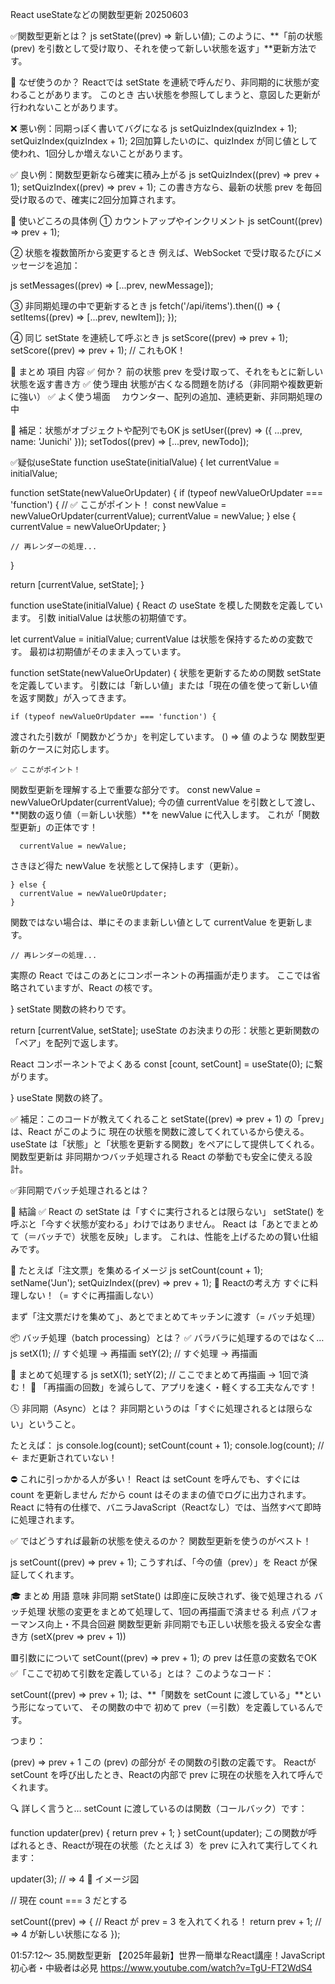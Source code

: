React useStateなどの関数型更新 20250603

✅関数型更新とは？
js
setState((prev) => 新しい値);
このように、**「前の状態 (prev) を引数として受け取り、それを使って新しい状態を返す」**更新方法です。

🧠 なぜ使うのか？
Reactでは setState を連続で呼んだり、非同期的に状態が変わることがあります。
このとき 古い状態を参照してしまうと、意図した更新が行われないことがあります。

❌ 悪い例：同期っぽく書いてバグになる
js
setQuizIndex(quizIndex + 1);
setQuizIndex(quizIndex + 1);
2回加算したいのに、quizIndex が同じ値として使われ、1回分しか増えないことがあります。

✅ 良い例：関数型更新なら確実に積み上がる
js
setQuizIndex((prev) => prev + 1);
setQuizIndex((prev) => prev + 1);
この書き方なら、最新の状態 prev を毎回受け取るので、確実に2回分加算されます。

🧪 使いどころの具体例
① カウントアップやインクリメント
js
setCount((prev) => prev + 1);

② 状態を複数箇所から変更するとき
例えば、WebSocket で受け取るたびにメッセージを追加：

js
setMessages((prev) => [...prev, newMessage]);

③ 非同期処理の中で更新するとき
js
fetch('/api/items').then(() => {
  setItems((prev) => [...prev, newItem]);
});

④ 同じ setState を連続して呼ぶとき
js
setScore((prev) => prev + 1);
setScore((prev) => prev + 1); // これもOK！

🧩 まとめ
項目	                    内容
✅ 何か？	        前の状態 prev を受け取って、それをもとに新しい状態を返す書き方
✅ 使う理由	        状態が古くなる問題を防げる（非同期や複数更新に強い）
✅ よく使う場面	   　カウンター、配列の追加、連続更新、非同期処理の中

💬 補足：状態がオブジェクトや配列でもOK
js
setUser((prev) => ({ ...prev, name: 'Junichi' }));
setTodos((prev) => [...prev, newTodo]);



✅疑似useState
function useState(initialValue) {
  let currentValue = initialValue;

  function setState(newValueOrUpdater) {
    if (typeof newValueOrUpdater === 'function') {
      // ✅ ここがポイント！
      const newValue = newValueOrUpdater(currentValue);
      currentValue = newValue;
    } else {
      currentValue = newValueOrUpdater;
    }

    // 再レンダーの処理...
  }

  return [currentValue, setState];
}

function useState(initialValue) {
React の useState を模した関数を定義しています。
引数 initialValue は状態の初期値です。

  let currentValue = initialValue;
currentValue は状態を保持するための変数です。
最初は初期値がそのまま入っています。

  function setState(newValueOrUpdater) {
状態を更新するための関数 setState を定義しています。
引数には「新しい値」または「現在の値を使って新しい値を返す関数」が入ってきます。

    if (typeof newValueOrUpdater === 'function') {
渡された引数が「関数かどうか」を判定しています。
() => 値 のような 関数型更新のケースに対応します。

    ✅ ここがポイント！
関数型更新を理解する上で重要な部分です。
      const newValue = newValueOrUpdater(currentValue);
今の値 currentValue を引数として渡し、**関数の返り値（＝新しい状態）**を newValue に代入します。
これが「関数型更新」の正体です！

      currentValue = newValue;
さきほど得た newValue を状態として保持します（更新）。

    } else {
      currentValue = newValueOrUpdater;
    }
関数ではない場合は、単にそのまま新しい値として currentValue を更新します。

    // 再レンダーの処理...
実際の React ではこのあとにコンポーネントの再描画が走ります。
ここでは省略されていますが、React の核です。

  }
setState 関数の終わりです。

  return [currentValue, setState];
useState のお決まりの形：状態と更新関数の「ペア」を配列で返します。

React コンポーネントでよくある const [count, setCount] = useState(0); に繋がります。

}
useState 関数の終了。

✅ 補足：このコードが教えてくれること
setState((prev) => prev + 1) の「prev」は、React がこのように 現在の状態を関数に渡してくれているから使える。
useState は「状態」と「状態を更新する関数」をペアにして提供してくれる。
関数型更新は 非同期かつバッチ処理される React の挙動でも安全に使える設計。


✅非同期でバッチ処理されるとは？

🔧 結論
✅ React の setState は「すぐに実行されるとは限らない」
setState() を呼ぶと「今すぐ状態が変わる」わけではありません。
React は「あとでまとめて（＝バッチで）状態を反映」します。
これは、性能を上げるための賢い仕組みです。

🥪 たとえば「注文票」を集めるイメージ
js
setCount(count + 1);
setName('Jun');
setQuizIndex((prev) => prev + 1);
🧠 Reactの考え方
すぐに料理しない！（= すぐに再描画しない）

まず「注文票だけを集めて」、あとでまとめてキッチンに渡す（= バッチ処理）

📦 バッチ処理（batch processing）とは？
✅ バラバラに処理するのではなく…
js
setX(1); // すぐ処理 → 再描画
setY(2); // すぐ処理 → 再描画

🚀 まとめて処理する
js
setX(1);
setY(2);
// ここでまとめて再描画 → 1回で済む！
🧠 「再描画の回数」を減らして、アプリを速く・軽くする工夫なんです！

🕓 非同期（Async）とは？
非同期というのは「すぐに処理されるとは限らない」ということ。

たとえば：
js
console.log(count);
setCount(count + 1);
console.log(count); // ← まだ更新されていない！

⛔ これに引っかかる人が多い！
React は setCount を呼んでも、すぐには count を更新しません
だから count はそのままの値でログに出力されます。 
React に特有の仕様で、バニラJavaScript（Reactなし）では、当然すべて即時に処理されます。

✅ ではどうすれば最新の状態を使えるのか？
関数型更新を使うのがベスト！

js
setCount((prev) => prev + 1);
こうすれば、「今の値（prev）」を React が保証してくれます。

🎓 まとめ
用語	                    意味
非同期	                setState() は即座に反映されず、後で処理される
バッチ処理	            状態の変更をまとめて処理して、1回の再描画で済ませる
利点	                パフォーマンス向上・不具合回避
関数型更新	            非同期でも正しい状態を扱える安全な書き方 (setX(prev => prev + 1))


🟥引数にについて
setCount((prev) => prev + 1); の prev は任意の変数名でOK
✅「ここで初めて引数を定義している」とは？
このようなコード：

setCount((prev) => prev + 1);
は、**「関数を setCount に渡している」**という形になっていて、
その関数の中で 初めて prev（＝引数）を定義しているんです。

つまり：

(prev) => prev + 1
この (prev) の部分が その関数の引数の定義です。
Reactが setCount を呼び出したとき、Reactの内部で prev に現在の状態を入れて呼んでくれます。

🔍 詳しく言うと…
setCount に渡しているのは関数（コールバック）です：

function updater(prev) {
  return prev + 1;
}
setCount(updater);
この関数が呼ばれるとき、Reactが現在の状態（たとえば 3）を prev に入れて実行してくれます：

updater(3); // => 4
🧠 イメージ図

// 現在 count === 3 だとする

setCount((prev) => {
  // React が prev = 3 を入れてくれる！
  return prev + 1; // => 4 が新しい状態になる
});

01:57:12～ 35.関数型更新
【2025年最新】世界一簡単なReact講座！JavaScript初心者・中級者は必見
https://www.youtube.com/watch?v=TgU-FT2WdS4